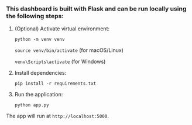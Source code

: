 ### This dashboard is built with Flask and can be run locally using the following steps:

1. (Optional) Activate virtual environment:
   
   `python -m venv venv`
   
   `source venv/bin/activate` (for macOS/Linux)
   
   `venv\Scripts\activate` (for Windows)  

2. Install dependencies:
   
   `pip install -r requirements.txt`

3. Run the application:
   
   `python app.py`  

The app will run at `http://localhost:5000`.

